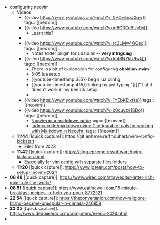 - configuring neovim
	- Videos
		- {{video https://www.youtube.com/watch?v=6VOwlzpZ2qw}}
		  tags:: [[neovim]]
		- {{video https://www.youtube.com/watch?v=m8C0Cq9Uv9o}}
			- Learn this?
		-
		- {{video https://www.youtube.com/watch?v=rc3LMw4QCec}}
		  tags:: [[neovim]]
			- Notes folder plugin for Obsidian -- **very intriguing**
		- {{video https://www.youtube.com/watch?v=5ht8NYkU9wQ}}
		  tags:: [[neovim]]
			- There is a bit of explanation for configuring **obsidian-nvim**
			- 6:05 lua setup
			- {{youtube-timestamp 365}} begin lua config
			- {{youtube-timestamp 465}} linking by just typing "[[]]" but it doesn't work in my beelink setup.
			-
		- {{video https://www.youtube.com/watch?v=1YEbKDlxfss}}
		  tags:: [[neovim]]
		- {{video https://www.youtube.com/watch?v=c0cuvzK1SDo}}
		  tags:: [[neovim]]
			- [Neovim as a markdown editor](https://mambusskruj.github.io/posts/pub-neovim-for-markdown/)
			  tags:: [[neovim]]
			- [tadmccorkle/markdown.nvim: Configurable tools for working with Markdown in Neovim.](https://github.com/tadmccorkle/markdown.nvim)
			  tags:: [[neovim]]
	- **11:44** [[quick capture]]:  https://git.epheme.re/fmouhart/nvim-config-kickstart
		- Files from 2023
	- **11:42** [[quick capture]]:  https://blog.epheme.re/software/nvim-kickstart.html
		- Especially for vim config with separate files folders
	- **11:20** [[quick capture]]:  https://www.josean.com/posts/how-to-setup-neovim-2024
- **08:48** [[quick capture]]:  https://www.wired.com/story/editor-letter-rich-men-rule-the-world/
- **08:51** [[quick capture]]:  https://www.eatingwell.com/15-minute-breakfast-recipes-to-help-you-poop-8772921
- **22:54** [[quick capture]]:  https://theconversation.com/how-religions-brand-became-unpopular-in-canada-246858
- **23:05** [[quick capture]]:  https://www.dedoimedo.com/computers/eeepc-2024.html
-